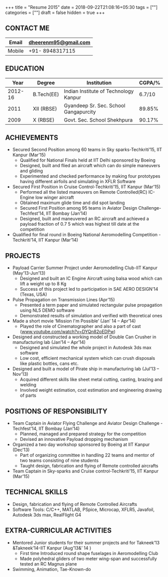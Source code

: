 +++
title = "Resume 2015"
date = 2018-09-22T21:08:16+05:30
tags = [""]
categories = [""]
draft = false
hidden = true
+++

## CONTACT ME

| Email | dheerenm95@gmail.com |
|----  | -------|
| Mobile| +91- 8948317115| 


## EDUCATION

<!-- Academic Qualification Table -->

| Year | Degree | Institution | CGPA/% |
|----  | -------| ------------| -------|
| 2012-16 | B.Tech(EE) | Indian Institute of Technology Kanpur |	6.7/10
| 2011 |XII (RBSE) |	Gyandeep Sr. Sec. School Gangapurcity | 89.85%
| 2009 |	X (RBSE) |Govt. Sec. School Shekhpura | 90.17%


## ACHIEVEMENTS

* Secured Second Position among 60 teams in Sky sparks-Techkriti’15, IIT Kanpur (Mar’15)
  * Qualified for National Finals held at IIT Delhi sponsored by Boeing
  * Designed, built and flied an aircraft which can do simple maneuvers and gliding
  * Experimented and checked performance by making four prototypes having different airfoils and simulating
in XFLR Software
* Secured First Position in Cruise Control-Techkriti’15, IIT Kanpur (Mar’15)
  * Performed all the listed maneuvers on Remote Controlled(RC) IC-Engine low winger aircraft
  * Obtained maximum glide time and did spot landing
  * Secured First Position among 95 teams in Aviator Design Challenge-Techfest’14, IIT Bombay (Jan’14)
  * Designed, built and maneuvered an RC aircraft and achieved a payload fraction of 0.7 5 which was highest
till date at the competition
* Qualified for final round in Boeing National Aeromodelling Competition - Techkriti’14, IIT Kanpur (Mar’14)

## PROJECTS

* Payload Carrier Summer Project under Aeromodelling Club-IIT Kanpur (May’13-Jun’13)
  * Designed and built an IC Engine Aircraft using balsa wood which can lift a weight up to 8 Kg
  * Success of this project led to participation in SAE AERO DESIGN’14 (Texas, USA)
* Pulse Propagation on Transmission Lines (Apr’15)
  * Presented a term paper and simulated rectangular pulse propagation using NL5 DEMO software
  * Demonstrated results of simulation and verified with theoretical ones
* Made a short movie ‘Mission I'm Possible’ (Jan’ 14 – Apr’14)
  * Played the role of Cinematographer and also a part of cast (www.youtube.com/watch?v=DYQn82oEDPw)
* Designed and constructed a working model of Double Can Crusher in manufacturing lab (Jan’14 – Apr’14)
  * Designed and simulated the whole project in Autodesk 3ds max software
  * Low cost, efficient mechanical system which can crush disposals like plastic bottles, cans etc.
* Designed and built a model of Pirate ship in manufacturing lab (Jul’13 – Nov’13)
  * Acquired different skills like sheet metal cutting, casting, brazing and welding
  * Involved weight estimation, cost estimation and engineering drawing of parts

## POSITIONS OF RESPONSIBILITY

* Team Captain in Aviator Flying Challenge and Aviator Design Challenge - Techfest’14, IIT Bombay (Jan’14)
  * Planned, managed and prepared strategy for the competition
  * Devised an innovative Payload dropping mechanism
* Organized a two day workshop sponsored by Boeing at IIT Kanpur (Dec’13)
  * Part of organizing committee in handling 22 teams and mentor of two teams consisting of nine students
  * Taught design, fabrication and flying of Remote controlled aircrafts
* Team Captain in Sky-sparks and Cruise control-Techkriti’15, IIT Kanpur (Mar’15) 

## TECHNICAL SKILLS

* Design, fabrication and flying of Remote Controlled Aircrafts
* Software Tools: C/C++, MATLAB, PSpice, Microcap, XFLR5, Javafoil, Autodesk 3ds max, RealFlight G4

## EXTRA-CURRICULAR ACTIVITIES

* Mentored Junior students for their summer projects and for Takneek’13 &Takneek’14-IIT Kanpur (Aug’13&’ 14 )
  * First time Introduced round shape fuselages in Aeromodelling Club
  * Made polyhedral gliders of two meter wing-span and successfully tested an RC Magnus plane
* Swimming, Animation, Tae-Known-do
